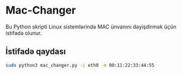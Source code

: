 # Mac-Changer
Bu Python skripti Linux sistemlərində MAC ünvanını dəyişdirmək üçün istifadə olunur.

## İstifadə qaydası

```bash
sudo python3 mac_changer.py -i eth0 -m 00:11:22:33:44:55



